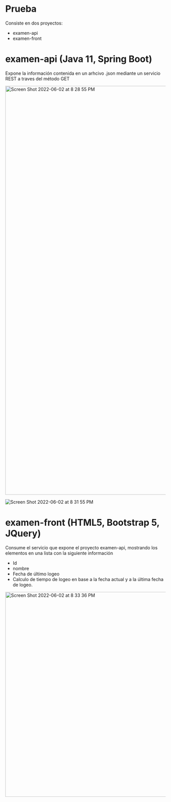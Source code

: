 # Prueba

Consiste en dos proyectos: 
  - examen-api
  - examen-front
  
# examen-api (Java 11, Spring Boot)
Expone la información contenida en un arhcivo .json mediante un servicio REST a traves del método GET

<img width="1279" alt="Screen Shot 2022-06-02 at 8 28 55 PM" src="https://user-images.githubusercontent.com/2301250/171769420-7ab88b9c-6f99-4de4-8000-db4103cae21b.png">

![Screen Shot 2022-06-02 at 8 31 55 PM](https://user-images.githubusercontent.com/2301250/171769645-917f4c0d-f6c8-4a57-acfb-3e2232fdd050.png)



# examen-front (HTML5, Bootstrap 5, JQuery)
Consume el servicio que expone el proyecto examen-api, mostrando los elementos en una lista con la siguiente información
- Id
- nombre
- Fecha de último logeo
- Calculo de tiempo de logeo en base a la fecha actual y a la última fecha de logeo.

<img width="641" alt="Screen Shot 2022-06-02 at 8 33 36 PM" src="https://user-images.githubusercontent.com/2301250/171769823-6952c792-fc6c-4036-8e09-1a531c49cddb.png">

